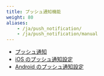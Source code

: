 ```yaml
---
title: プッシュ通知機能
weight: 80
aliases: 
    - /ja/push_notification/
    - /ja/push_notification/manual
---
```


- [プッシュ通知](overview)
- [iOS のプッシュ通知設定](apns)
- [Android のプッシュ通知設定](gcm)
